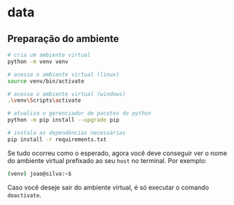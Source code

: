 # data

## Preparação do ambiente

```bash
# cria um ambiente virtual
python -m venv venv

# acessa o ambiente virtual (linux)
source venv/bin/activate

# acessa o ambiente virtual (windows)
.\venv\Scripts\activate

# atualiza o gerenciador de pacotes do python
python -m pip install --upgrade pip

# instala as dependências necessárias
pip install -r requirements.txt
```

Se tudo ocorreu como o esperado, agora você deve conseguir ver o nome do ambiente virtual prefixado ao seu `host` no terminal. Por exemplo:

```bash
(venv) joao@silva:~$
```

Caso você deseje sair do ambiente virtual, é só executar o comando `deactivate`.
